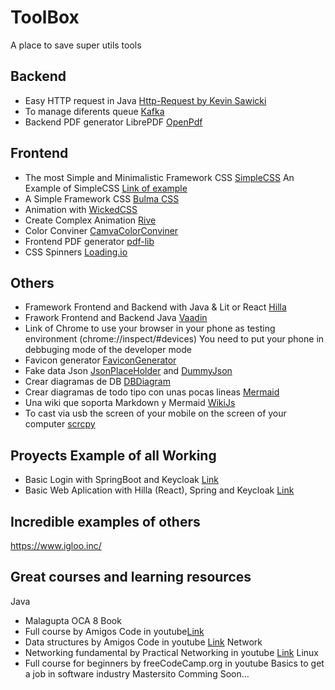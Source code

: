 # ToolBox
A place to save super utils tools

## Backend
- Easy HTTP request in Java [Http-Request by Kevin Sawicki](https://github.com/kevinsawicki/http-request)
- To manage diferents queue [Kafka](https://kafka.apache.org/quickstart)
- Backend PDF generator LibrePDF [OpenPdf](https://github.com/LibrePDF/OpenPDF)
  
## Frontend
- The most Simple and Minimalistic Framework CSS [SimpleCSS](https://simplecss.org/) An Example of SimpleCSS [Link of example](https://cdn.simplecss.org/)
- A Simple Framework CSS [Bulma CSS](https://bulma.io/)
- Animation with [WickedCSS](https://kristofferandreasen.github.io/wickedCSS/)
- Create Complex Animation [Rive](https://rive.app/) 
- Color Conviner [CamvaColorConviner](https://www.canva.com/colors/color-wheel/)
- Frontend PDF generator [pdf-lib](https://pdf-lib.js.org/#examples)
- CSS Spinners [Loading.io](https://loading.io/css/)

## Others
- Framework Frontend and Backend with Java & Lit or React [Hilla](https://hilla.dev/)
- Frawork Frontend and Backend Java [Vaadin](https://vaadin.com/)
- Link of Chrome to use your browser in your phone as testing environment (chrome://inspect/#devices)
    You need to put your phone in debbuging mode of the developer mode
- Favicon generator [FaviconGenerator](https://www.favicon-generator.org/)
- Fake data Json [JsonPlaceHolder](https://jsonplaceholder.typicode.com/) and [DummyJson](https://dummyjson.com/)
- Crear diagramas de DB [DBDiagram](https://dbdiagram.io/)
- Crear diagramas de todo tipo con unas pocas lineas [Mermaid](https://mermaid.live/)
- Una wiki que soporta Markdown y Mermaid [WikiJs](https://js.wiki/)
- To cast via usb the screen of your mobile on the screen of your computer [scrcpy](https://github.com/Genymobile/scrcpy) 

## Proyects Example of all Working
- Basic Login with SpringBoot and Keycloak [Link](https://github.com/alanbarrientos/Login-Springboot-Keycloak)
- Basic Web Aplication with Hilla (React), Spring and Keycloak [Link](https://github.com/alanbarrientos/Hilla-React-Keycloak)

## Incredible examples of others
https://www.igloo.inc/

## Great courses and learning resources
Java
- Malagupta OCA 8 Book
- Full course by Amigos Code in youtube[Link](https://www.youtube.com/watch?v=Qgl81fPcLc8)
- Data structures by Amigos Code in youtube [Link](https://www.youtube.com/watch?v=8MmMm2-kJV8)
Network
- Networking fundamental by Practical Networking in youtube [Link](https://www.youtube.com/playlist?list=PLIFyRwBY_4bRLmKfP1KnZA6rZbRHtxmXi)
Linux
- Full course for beginners by freeCodeCamp.org in youtube
Basics to get a job in software industry
Mastersito Comming Soon...
